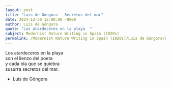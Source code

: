 ```yaml
---
layout: post
title: "Luis de Góngora - Secretos del mar"
date: 2024-12-30 12:00:00 -0000
author: Luis de Góngora
quote: "Los atardeceres en la playa  "
subject: Modernist Nature Writing in Spain (1920s)
permalink: /Modernist Nature Writing in Spain (1920s)/Luis de Góngora/Luis de Góngora - Secretos del mar
---
```


Los atardeceres en la playa  
son el lienzo del poeta  
y cada ola que se quiebra  
susurra secretos del mar.

- Luis de Góngora
